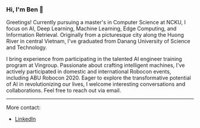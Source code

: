 ### Hi, I'm Ben 👋

<!--
**phanben110/phanben110** is a ✨ _special_ ✨ repository because its `README.md` (this file) appears on your GitHub profile.
-->
Greetings! Currently pursuing a master's in Computer Science at NCKU, I focus on AI, Deep Learning, Machine Learning, Edge Computing, and Information Retrieval. Originally from a picturesque city along the Huong River in central Vietnam, I've graduated from Danang University of Science and Technology.

I bring experience from participating in the talented AI engineer training program at Vingroup. Passionate about crafting intelligent machines, I've actively participated in domestic and international Robocon events, including ABU Robocon 2020. Eager to explore the transformative potential of AI in revolutionizing our lives, I welcome interesting conversations and collaborations. Feel free to reach out via email.

---
More contact:
- [LinkedIn](https://www.linkedin.com/in/benphan110)

